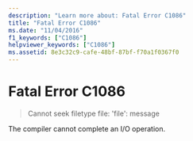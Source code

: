 ```yaml
---
description: "Learn more about: Fatal Error C1086"
title: "Fatal Error C1086"
ms.date: "11/04/2016"
f1_keywords: ["C1086"]
helpviewer_keywords: ["C1086"]
ms.assetid: 8e3c32c9-cafe-48bf-87bf-f70a1f0367f0
---
```

# Fatal Error C1086

> Cannot seek filetype file: 'file': message

The compiler cannot complete an I/O operation.
